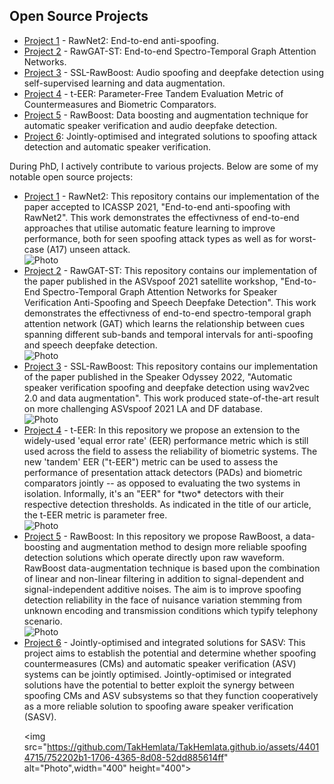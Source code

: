 <section id="Open Source Projects">
  <h2>Open Source Projects</h2>
  <ul>
    <li><a href="https://github.com/eurecom-asp/rawnet2-antispoofing">Project 1</a> - RawNet2: End-to-end anti-spoofing.</li>
    <li><a href="https://github.com/eurecom-asp/RawGAT-ST-antispoofing">Project 2</a> - RawGAT-ST: End-to-end Spectro-Temporal Graph Attention Networks.</li>
    <li><a href="https://github.com/TakHemlata/SSL_Anti-spoofing">Project 3</a> - SSL-RawBoost: Audio spoofing and deepfake detection using self-supervised learning and data augmentation.</li>
     <li><a href="https://github.com/TakHemlata/T-EER">Project 4</a> - t-EER: Parameter-Free Tandem Evaluation Metric of Countermeasures and Biometric Comparators.</li>
    <li><a href="https://github.com/TakHemlata/RawBoost-antispoofing">Project 5</a> - RawBoost: Data boosting and augmentation technique for automatic speaker verification and audio deepfake detection.</li>
    <li><a href="https://github.com/eurecom-asp/sasv-joint-optimisation">Project 6</a>: Jointly-optimised and integrated solutions to
spoofing attack detection and automatic speaker verification.</li>
  </ul>


<p>During PhD, I actively contribute to various projects. Below are some of my notable open source projects:</p>
  <ul>
<li><a href="https://github.com/eurecom-asp/rawnet2-antispoofing">Project 1</a> - RawNet2: This repository contains our implementation of the paper accepted to ICASSP 2021, "End-to-end anti-spoofing with RawNet2". This work demonstrates the effectivness of end-to-end approaches that utilise automatic feature learning to improve performance, both for seen spoofing attack types as well as for worst-case (A17) unseen attack.</li>

 <img src="https://github.com/TakHemlata/TakHemlata.github.io/assets/44014715/526466e9-34e8-4a49-a671-e5cc3a10716a" alt="Photo">

<li><a href="https://github.com/eurecom-asp/RawGAT-ST-antispoofing">Project 2</a> - RawGAT-ST: This repository contains our implementation of the paper published in the ASVspoof 2021 satellite workshop, "End-to-End Spectro-Temporal Graph Attention Networks for Speaker Verification Anti-Spoofing and Speech Deepfake Detection". This work demonstrates the effectivness of end-to-end spectro-temporal graph attention network (GAT) which learns the relationship between cues spanning different sub-bands and temporal intervals for anti-spoofing and speech deepfake detection.</li>

<img src="https://github.com/TakHemlata/TakHemlata.github.io/assets/44014715/60946b3c-d863-4f89-bfc0-6e61cb8566ca" alt="Photo">


<li><a href="https://github.com/TakHemlata/SSL_Anti-spoofing">Project 3</a> - SSL-RawBoost: This repository contains our implementation of the paper published in the Speaker Odyssey 2022, "Automatic speaker verification spoofing and deepfake detection using wav2vec 2.0 and data augmentation". This work produced state-of-the-art result on more challenging ASVspoof 2021 LA and DF database.</li>

<img src="https://github.com/TakHemlata/TakHemlata.github.io/assets/44014715/9dcd0e12-340c-417b-848e-152c0212b8ce" alt="Photo">

<li><a href="https://github.com/TakHemlata/T-EER">Project 4</a> - t-EER: In this repository we propose an extension to the widely-used 'equal error rate' (EER) performance metric which is still used across the field to assess the reliability of biometric systems. The new 'tandem' EER ("t-EER") metric can be used to assess the performance of presentation attack detectors (PADs) and biometric comparators jointly -- as opposed to evaluating the two systems in isolation. Informally, it's an "EER" for *two* detectors with their respective detection thresholds. As indicated in the title of our article, the t-EER metric is parameter free.</li>  

<img src="https://github.com/TakHemlata/TakHemlata.github.io/assets/44014715/2cb3fdd9-0559-4323-8ccd-f28984cb8df9" alt="Photo">

<li><a href="https://github.com/TakHemlata/RawBoost-antispoofing">Project 5</a> - RawBoost: In this repository we propose RawBoost, a data-boosting and augmentation method to design more reliable spoofing detection solutions which operate directly upon raw waveform. RawBoost data-augmentation technique is based upon the combination of linear and non-linear filtering in addition to signal-dependent and signal-independent additive noises. The aim is to improve spoofing detection reliability in the face of nuisance variation stemming from unknown encoding and transmission conditions which typify telephony scenario. </li>  

<img src="https://github.com/TakHemlata/TakHemlata.github.io/assets/44014715/79ba9031-6521-4ec0-9f70-3a300f4bb507" alt="Photo">

<li><a href="https://github.com/eurecom-asp/sasv-joint-optimisation">Project 6</a> - Jointly-optimised and integrated solutions for SASV: This project aims to establish the potential and determine whether spoofing countermeasures (CMs) and automatic
speaker verification (ASV) systems can be jointly optimised. Jointly-optimised or integrated 
solutions have the potential to better exploit the synergy between spoofing CMs and ASV subsystems so that they function cooperatively as a more reliable solution to spoofing aware speaker verification (SASV). </li>  

<img src="https://github.com/TakHemlata/TakHemlata.github.io/assets/44014715/752202b1-1706-4365-8d08-52dd885614ff" alt="Photo",width="400" height="400">
</ul>
</section>
